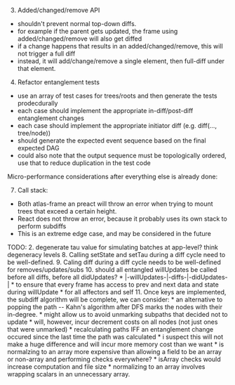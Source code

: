  3. Added/changed/remove API
  * shouldn't prevent normal top-down diffs.
  * for example if the parent gets updated, the frame using added/changed/remove will also get diffed
  * if a change happens that results in an added/changed/remove, this will not trigger a full diff
  * instead, it will add/change/remove a single element, then full-diff under that element.

4. Refactor entanglement tests
  * use an array of test cases for trees/roots and then generate the tests prodecdurally
  * each case should implement the appropriate in-diff/post-diff entanglement changes
  * each case should implement the appropriate initiator diff (e.g. diff(..., tree/node)) 
  * should generate the expected event sequence based on the final expected DAG
  * could also note that the output sequence must be topologically ordered, use that to reduce duplication in the test code

Micro-performance considerations after everything else is already done:

7. Call stack:
  * Both atlas-frame an preact will throw an error when trying to mount trees that exceed a certain height.
  * React does not throw an error, because it probably uses its own stack to perform subdiffs
  * This is an extreme edge case, and may be considered in the future

TODO:
  2. degenerate tau value for simulating batches at app-level? think degeneracy levels
  8. Calling setState and setTau during a diff cycle need to be well-defined.
  9. Caling diff during a diff cycle needs to be well-defined for removes/updates/subs
  10. should all entangled willUpdates be called before all diffs, before all didUpdates?
    * |-willUpdates-|-diffs-|-didUpdates-|
    * to ensure that every frame has access to prev and next data and state during willUpdate
      * for all affectors and self
  11. Once keys are implemented, the subdiff algorithm will be complete, we can consider:
    * an alternative to popping the path -- Kahn's algorithm after DFS marks the nodes with their in-degree.
      * might allow us to avoid unmarking subpaths that decided not to update
      * will, however, incur decrement costs on all nodes (not just ones that were unmarked)
    * recalculating paths IFF an entanglement change occured since the last time the path was calculated
      * i suspect this will not make a huge difference and will incur more memory cost than we want
    * is normalzing to an array more expensive than allowing a field to be an array or non-array and performing checks everywhere?
      * isArray checks would increase computation and file size
      * normalizing to an array involves wrapping scalars in an unnecessary array.
